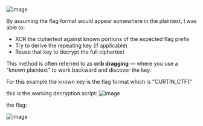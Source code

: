 ![image](https://github.com/user-attachments/assets/02c34352-1cd4-407e-a392-65cb5f73bfdd)

By assuming the flag format would appear somewhere in the plaintext, I was able to:
- XOR the ciphertext against known portions of the expected flag prefix
- Try to derive the repeating key (if applicable)
- Reuse that key to decrypt the full ciphertext

This method is often referred to as **crib dragging** — where you use a “known plaintext” to work backward and discover the key.

For this example the known key is the flag format which is "CURTIN_CTF{"

this is the working decryption script:
![image](https://github.com/user-attachments/assets/fc679db3-1f30-440d-9c54-ae70e9ac0661)

the flag:

![image](https://github.com/user-attachments/assets/4a3bd3e1-d3fa-4637-9011-ba2ff3fe1534)

